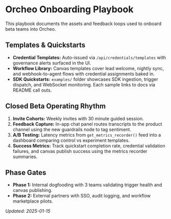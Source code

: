 # Orcheo Onboarding Playbook

This playbook documents the assets and feedback loops used to onboard beta teams
into Orcheo.

## Templates & Quickstarts
- **Credential Templates:** Auto-issued via `/api/credentials/templates` with
  governance alerts surfaced in the UI.
- **Workflow Library:** Canvas templates cover lead welcome, nightly sync, and
  webhook-to-agent flows with credential assignments baked in.
- **SDK Quickstarts:** `examples/` folder showcases SDK ingestion, trigger
  dispatch, and WebSocket monitoring. Each sample links to docs via README call
  outs.

## Closed Beta Operating Rhythm
1. **Invite Cohorts:** Weekly invites with 30 minute guided session.
2. **Feedback Capture:** In-app chat panel routes transcripts to the product
   channel using the new guardrails node to tag sentiment.
3. **A/B Testing:** Latency metrics from `get_metrics_recorder()` feed into a
   dashboard comparing control vs experiment templates.
4. **Success Metrics:** Track quickstart completion rate, credential validation
   failures, and canvas publish success using the metrics recorder summaries.

## Phase Gates
- **Phase 1:** Internal dogfooding with 3 teams validating trigger health and
  canvas publishing.
- **Phase 2:** External partners with SSO, audit logging, and workflow
  marketplace pilots.

_Updated: 2025-01-15_
